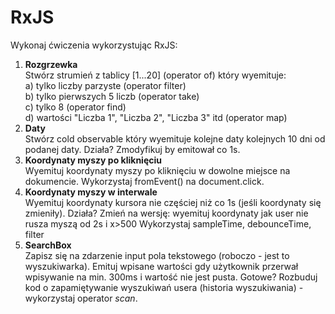# RxJS

Wykonaj ćwiczenia wykorzystując RxJS:  
1. **Rozgrzewka**  
Stwórz strumień z tablicy [1...20] (operator of) który wyemituje:  
a) tylko liczby parzyste (operator filter)  
b) tylko pierwszych 5 liczb (operator take)  
c) tylko 8 (operator find)  
d) wartości "Liczba 1", "Liczba 2", "Liczba 3" itd (operator map) 
1. **Daty**  
Stwórz cold observable który wyemituje kolejne daty kolejnych 10 dni od podanej daty. Działa? Zmodyfikuj by emitował co 1s.
1. **Koordynaty myszy po kliknięciu**  
Wyemituj koordynaty myszy po kliknięciu w dowolne miejsce na dokumencie.
Wykorzystaj fromEvent() na document.click.
1. **Koordynaty myszy w interwale**  
Wyemituj koordynaty kursora nie częściej niż co 1s (jeśli koordynaty się zmieniły).
Działa? Zmień na wersję: wyemituj koordynaty jak user nie rusza myszą od 2s i x>500
Wykorzystaj sampleTime, debounceTime, filter
1. **SearchBox**  
Zapisz się na zdarzenie input pola tekstowego (roboczo - jest to wyszukiwarka). Emituj wpisane wartości gdy użytkownik przerwał wpisywanie na min. 300ms i wartość nie jest pusta.
Gotowe? Rozbuduj kod o zapamiętywanie wyszukiwań usera (historia wyszukiwania) - wykorzystaj operator *scan*.
